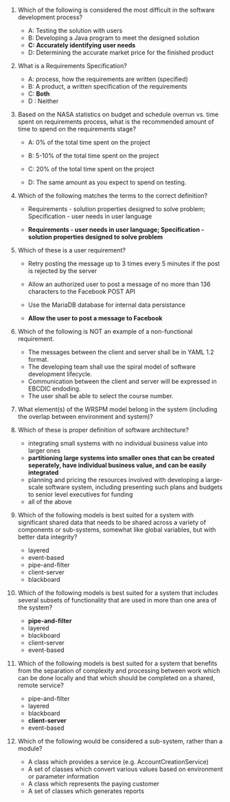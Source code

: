 1.  Which of the following is considered the most difficult in the software development process?

    - A: Testing the solution with users
    - B: Developing a Java program to meet the designed solution
    - **C: Accurately identifying user needs**
    - D: Determining the accurate market price for the finished product

2.  What is a Requirements Specification?

    - A: process, how the requirements are written (specified)
    - B: A product, a written specification of the requirements
    - C: **Both**
    - D : Neither

3.  Based on the NASA statistics on budget and schedule overrun vs. time spent on requirements process, what is the recommended amount of time to spend on the requirements stage?

    - A: 0% of the total time spent on the project

    - B: 5-10% of the total time spent on the project

    - C: 20% of the total time spent on the project

    - D: The same amount as you expect to spend on testing.

4.  Which of the following matches the terms to the correct definition?

    - Requirements - solution properties designed to solve problem; Specification - user needs in user language

    - **Requirements - user needs in user language; Specification - solution properties designed to solve problem**

5.  Which of these is a user requirement?

    - Retry posting the message up to 3 times every 5 minutes if the post is rejected by the server

    - Allow an authorized user to post a message of no more than 136 characters to the Facebook POST API

    - Use the MariaDB database for internal data persistance

    - **Allow the user to post a message to Facebook**

6.  Which of the following is NOT an example of a non-functional requirement.

    - The messages between the client and server shall be in YAML 1.2 format.
    - The developing team shall use the spiral model of software development lifecycle.
    - Communication between the client and server will be expressed in EBCDIC endoding.
    - The user shall be able to select the course number.

7.  What element(s) of the WRSPM model belong in the system (including the overlap between environment and system)?

8.  Which of these is proper definition of software architecture?

    - integrating small systems with no individual business value into larger ones
    - **partitioning large systems into smaller ones that can be created seperately, have individual business value, and can be easily integrated**
    - planning and pricing the resources involved with developing a large-scale software system, including presenting such plans and budgets to senior level executives for funding
    - all of the above

9.  Which of the following models is best suited for a system with significant shared data that needs to be shared across a variety of components or sub-systems, somewhat like global variables, but with better data integrity?

    - layered
    - event-based
    - pipe-and-filter
    - client-server
    - blackboard

10. Which of the following models is best suited for a system that includes several subsets of functionality that are used in more than one area of the system?

    - **pipe-and-filter**
    - layered
    - blackboard
    - client-server
    - event-based

11. Which of the following models is best suited for a system that benefits from the separation of complexity and processing between work which can be done locally and that which should be completed on a shared, remote service?

    - pipe-and-filter
    - layered
    - blackboard
    - **client-server**
    - event-based

12. Which of the following would be considered a sub-system, rather than a module?

    - A class which provides a service (e.g. AccountCreationService)
    - A set of classes which convert various values based on environment or parameter information
    - A class which represents the paying customer
    - A set of classes which generates reports
